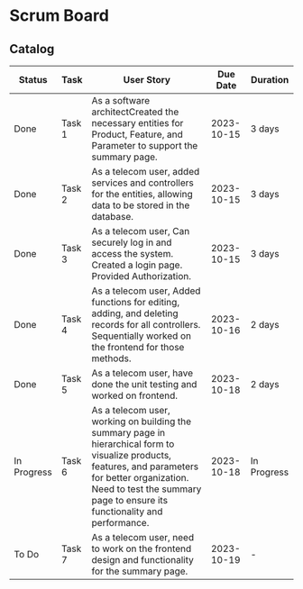 # Scrum Board
## Catalog
| Status        | Task   | User Story                                             | Due Date   | Duration |
|---------------|------- |------------------------------------------------------| ----------  | ----------|
| Done          | Task 1 |  As a software architectCreated the necessary entities for Product, Feature, and Parameter to support the summary page. | 2023-10-15  | 3 days |
| Done          | Task 2 |  As a telecom user, added services and controllers for the entities, allowing data to be stored in the database. | 2023-10-15  | 3 days |
| Done          | Task 3 |  As a telecom user, Can securely log in and access the system. Created a login page. Provided Authorization. | 2023-10-15  | 3 days |
| Done          | Task 4 |  As a telecom user, Added functions for editing, adding, and deleting records for all controllers. Sequentially worked on the frontend for those methods. | 2023-10-16  | 2 days |
| Done          | Task 5 | As a telecom user, have done the unit testing and worked on frontend. | 2023-10-18  | 2 days |
| In Progress   | Task 6 | As a telecom user, working on building the summary page in hierarchical form to visualize products, features, and parameters for better organization. Need to test the summary page to ensure its functionality and performance.  | 2023-10-18  | In Progress |
| To Do         | Task 7 | As a telecom user, need to work on the frontend design and functionality for the summary page.  | 2023-10-19  | - |

